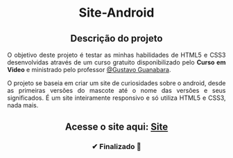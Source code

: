 <h1 align="center">Site-Android</h1>

<h2 align="center">Descrição do projeto</h2>
<p align="justify">O objetivo deste projeto é testar as minhas habilidades de HTML5 e CSS3 desenvolvidas através de um curso gratuito disponibilizado pelo <strong>Curso em Video</strong> e ministrado pelo professor <a href="https://github.com/gustavoguanabara" target="_blank">@Gustavo Guanabara</a>.</p>
<p align="justify">O projeto se baseia em criar um site de curiosidades sobre o android, desde as primeiras versões do mascote até o nome das versões e seus significados. É um site inteiramente responsivo e só utiliza HTML5 e CSS3, nada mais.</p> 

<h2 align="center">Acesse o site aqui: <a href="https://deyvidjesus.github.io/site-android/" target="_blank">Site</a></h2>

<h3 align="center">
  ✔ Finalizado 🚀
</h3>
